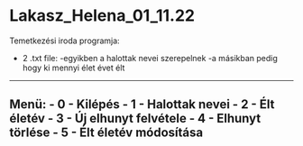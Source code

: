# Lakasz_Helena_01_11.22
Temetkezési iroda programja:
- 2 .txt file:
  -egyikben a halottak nevei szerepelnek
  -a másikban pedig hogy ki mennyi élet évet élt
  
  
----------------------------------------------------
  Menü:
    - 0 - Kilépés 
    - 1 - Halottak nevei
    - 2 - Élt életév
    - 3 - Új elhunyt felvétele
    - 4 - Elhunyt törlése
    - 5 - Élt életév módosítása
----------------------------------------------------
